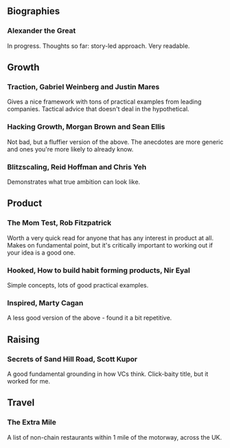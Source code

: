 ## Biographies

### Alexander the Great

In progress. Thoughts so far: story-led approach. Very readable.

## Growth

### Traction, Gabriel Weinberg and Justin Mares

Gives a nice framework with tons of practical examples from leading companies. Tactical advice that doesn't deal in the hypothetical.

### Hacking Growth, Morgan Brown and Sean Ellis

Not bad, but a fluffier version of the above. The anecdotes are more generic and ones you're more likely to already know.

### Blitzscaling, Reid Hoffman and Chris Yeh

Demonstrates what true ambition can look like.

## Product

### The Mom Test, Rob Fitzpatrick

Worth a very quick read for anyone that has any interest in product at all. Makes on fundamental point, but it's critically important to working out if your idea is a good one.

### Hooked, How to build habit forming products, Nir Eyal

Simple concepts, lots of good practical examples.

### Inspired, Marty Cagan

A less good version of the above - found it a bit repetitive.

## Raising

### Secrets of Sand Hill Road, Scott Kupor

A good fundamental grounding in how VCs think. Click-baity title, but it worked for me.

## Travel

### The Extra Mile

A list of non-chain restaurants within 1 mile of the motorway, across the UK.

